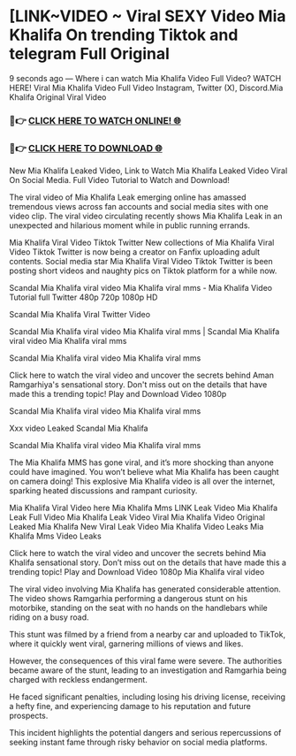 # [LINK~VIDEO ~ Viral SEXY Video Mia Khalifa On trending Tiktok and telegram Full Original

9 seconds ago — Where i can watch Mia Khalifa Video Full Video? WATCH HERE! Viral Mia Khalifa Video Full Video Instagram, Twitter (X), Discord.Mia Khalifa Original Viral Video

### 🔴👉 [CLICK HERE TO WATCH ONLINE! 🌐](https://nioki.today/viral-leaked-video-watch-free-online/)

### 🔴👉 [CLICK HERE TO DOWNLOAD 🌐](https://nioki.today/viral-leaked-video-watch-free-online/)

New Mia Khalifa Leaked Video, Link to Watch Mia Khalifa Leaked Video Viral On Social Media. Full Video Tutorial to Watch and Download!

The viral video of Mia Khalifa Leak emerging online has amassed tremendous views across fan accounts and social media sites with one video clip. The viral video circulating recently shows Mia Khalifa Leak in an unexpected and hilarious moment while in public running errands.

Mia Khalifa Viral Video Tiktok Twitter New collections of Mia Khalifa Viral Video Tiktok Twitter is now being a creator on Fanfix uploading adult contents. Social media star Mia Khalifa Viral Video Tiktok Twitter is been posting short videos and naughty pics on Tiktok platform for a while now.

Scandal Mia Khalifa viral video Mia Khalifa viral mms - Mia Khalifa Video Tutorial full Twitter 480p 720p 1080p HD

Scandal Mia Khalifa Viral Twitter Video

Scandal Mia Khalifa viral video Mia Khalifa viral mms | Scandal Mia Khalifa viral video Mia Khalifa viral mms

Scandal Mia Khalifa viral video Mia Khalifa viral mms

Click here to watch the viral video and uncover the secrets behind Aman Ramgarhiya's sensational story. Don't miss out on the details that have made this a trending topic! Play and Download Video 1080p

Scandal Mia Khalifa viral video Mia Khalifa viral mms

Xxx video Leaked Scandal Mia Khalifa

Scandal Mia Khalifa viral video Mia Khalifa viral mms

The Mia Khalifa MMS has gone viral, and it’s more shocking than anyone could have imagined. You won’t believe what Mia Khalifa has been caught on camera doing! This explosive Mia Khalifa video is all over the internet, sparking heated discussions and rampant curiosity.

Mia Khalifa Viral Video here Mia Khalifa Mms LINK Leak Video Mia Khalifa Leak Full Video Mia Khalifa Leak Video Viral Mia Khalifa Video Original Leaked Mia Khalifa New Viral Leak Video Mia Khalifa Video Leaks Mia Khalifa Mms Video Leaks

Click here to watch the viral video and uncover the secrets behind Mia Khalifa sensational story. Don’t miss out on the details that have made this a trending topic! Play and Download Video 1080p Mia Khalifa viral video

The viral video involving Mia Khalifa has generated considerable attention. The video shows Ramgarhia performing a dangerous stunt on his motorbike, standing on the seat with no hands on the handlebars while riding on a busy road.

This stunt was filmed by a friend from a nearby car and uploaded to TikTok, where it quickly went viral, garnering millions of views and likes.

However, the consequences of this viral fame were severe. The authorities became aware of the stunt, leading to an investigation and Ramgarhia being charged with reckless endangerment.

He faced significant penalties, including losing his driving license, receiving a hefty fine, and experiencing damage to his reputation and future prospects.

This incident highlights the potential dangers and serious repercussions of seeking instant fame through risky behavior on social media platforms.

